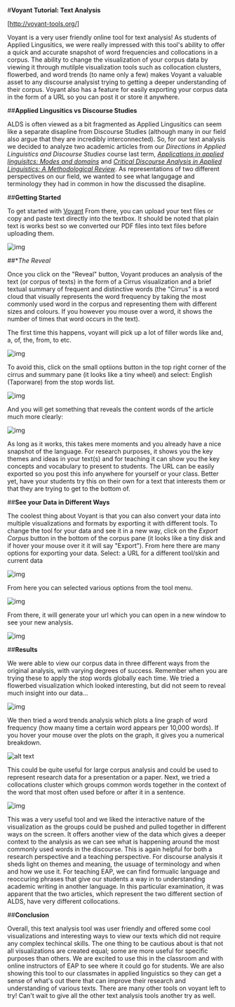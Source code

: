 #**Voyant Tutorial: Text Analysis**

[http://voyant-tools.org/]


Voyant is a very user friendly online tool for text analysis! As students of Applied Lingusitics, we were really impressed with this tool's ability to offer a quick and accurate snapshot of word frequencies and collocations in a corpus. The ability to change the visualization of your corpus data by viewing it through mutilple visualization tools such as collocation clusters, flowerbed, and word trends (to name only a few) makes Voyant a valuable asset to any discourse analysist trying to getting a deeper understanding of their corpus. Voyant also has a feature for easily exporting your corpus data in the form of a URL so you can post it or store it anywhere. 

##**Applied Lingusitics vs Discourse Studies**

ALDS is often viewed as a bit fragmented 
as Applied Lingusitics can seem like a separate disapline from Discourse Studies (although many in our field also argue that they are incredibly interconnected). So, for our text analysis we decided to analyze two academic articles from our *Directions in Applied Linguistics and Discourse Studies* course last term, [*Applications in applied linguisitcs: Modes and domains*](http://www.ingentaconnect.com/content/jbp/aila/2013/00000026/00000001/art00001) and [*Critical Discourse Analysis in Applied Linguistics: A Methodological Review*](http://journals1.scholarsportal.info.proxy.library.carleton.ca/pdf/02671905/v34inone/213_cdaialamr.xml). As representations of two different perspectives on our field, we wanted to see what langugage and terminology they had in common in how the discussed the disapline. 


##**Getting Started**

To get started with [Voyant](http://voyant-tools.org/) From there, you can upload your text files or copy and paste text directly into the textbox. It should be noted that plain text is works best so we converted our PDF files into text files before uploading them. 

![img](homepage.PNG) 



##**The Reveal*

Once you click on the "Reveal" button, Voyant produces an analysis of the text (or corpus of texts) in the form of a Cirrus visualization and a brief textual summary of frequent and distinctive words (the "Cirrus" is a word cloud that visually represents the word frequency by taking the most commonly used word in the corpus and representing them with different sizes and colours. If you however you mouse over a word, it shows the number of times that word occurs in the text). 

The first time this happens, voyant will pick up a lot of filler words like and, a, of, the, from, to etc. 

![img](reveal1.jJPG)

To avoid this, click on the small optiions button in the top right corner of the cirrus and summary pane (it looks like a tiny wheel) and select: English (Taporware) from the stop words list. 


![img](stopwords.JPG)


And you will get something that reveals the content words of the article much more clearly:


![img](reveal2.JPG)


As long as it works, this takes mere moments and you already have a nice snapshot of the language. For research purposes, it shows you the key themes and ideas in your text(s) and for teaching it can show you the key concepts and vocabulary to present to students. The URL can be easily exported so you post this info anywhere for yourself or your class. Better yet, have your students try this on their own for a text that interests them or that they are trying to get to the bottom of. 


##**See your Data in Different Ways**

The coolest thing about Voyant is that you can also convert your data into multiple visualizations and formats by exporting it with different tools. To change the tool for your data and see it in a new way, click on the *Export Corpus* button in the bottom of the corpus pane (it looks like a tiny disk and if hover your mouse over it it will say "Export"). From here there are many options for exporting your data. Select: a URL for a different tool/skin and current data

![img](Export.PNG)


From here you can selected various options from the tool menu.

![img](tools.jpg)

From there, it will generate your url which you can open in a new window to see your new analysis. 

![img](url.PNG)


##**Results**

We were able to view our corpus data in three different ways from the original analysis, with varying degrees of success. Remember when you are trying these to apply the stop words globally each time. We tried a flowerbed visualization which looked interesting, but did not seem to reveal much insight into our data...

![img](flowerbed.JPG)

We then tried a word trends analysis which plots a line graph of word frequency (how maany time a certain word appears per 10,000 words). If you hover your mouse over the plots on the graph, it gives you a numerical breakdown. 

![alt text](wordtrends.JPG)

This could be quite useful for large corpus analysis and could be used to represent research data for a presentation or a paper. Next, we tried a collocations cluster which groups common words together in the context of the word that most often used before or after it in a sentence. 

![img](collocations.JPG)

This was a very useful tool and we liked the interactive nature of the visualization as the groups could be pushed and pulled together in different ways on the screen. It offers another view of the data which gives a deeper context to the analysis as we can see what is happening around the most commonly used words in the discourse. This is again helpful for both a research perspective and a teaching perspective. For discourse analysis it sheds light on themes and meaning, the usuage of terminology and when and how we use it. For teaching EAP, we can find formualic language and reoccuring phrases that give our students a way in to understanding academic writing in another language. In this particular examination, it was apparent that the two articles, which represent the two different section of ALDS, have very different collocations.  

##**Conclusion**

Overall, this text analysis tool was user friendly and offered some cool visualizations and interesting ways to view our texts which did not require any complex techincal skills. The one thing to be cautious about is that not all visualizations are created equal; some are more useful for specific purposes than others. We are excited to use this in the classroom and with online instructors of EAP to see where it could go for students. We are also showing this tool to our classmates in applied linguistics so they can get a sense of what's out there that can improve their research and understanding of various texts. There are many other tools on voyant left to try! Can't wait to give all the other text analysis tools another try as well. 











 